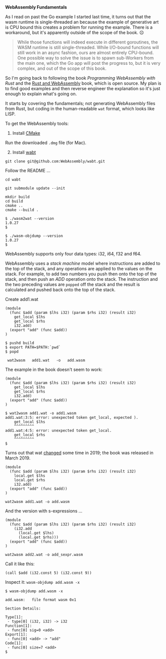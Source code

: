 **WebAssembly Fundamentals**

As I read on past the Go example I started last time, it turns out that the wasm runtime is single-threaded an because the example of generative art is CPU bound this creates a problem for running the example. There is a workaround, but it's apparently outside of the scope of the book. :frowning_face: 

>While those functions will indeed execute in different goroutines, the WASM runtime is still single-threaded. While I/O-bound functions will still work in an async fashion, ours are almost entirely CPU-bound. One possible way to solve the issue is to spawn sub-Workers from the main one, which the Go app will post the progress to, but it is very complex, and out of the scope of this book. 

So I'm going back to following the book _Programming WebAssembly with Rust_ and the [Rust and WebAssembly](https://rustwasm.github.io/docs/book/reference/deploying-to-production.html) book, which is open source. My plan is to find good examples and then reverse engineer the explanation so it's just enough to explain what's going on.

It starts by covering the fundamentals; not generating WebAssembly files from Rust, but coding in the human-readable `wat` format, which looks like LISP.

To get the WebAssembly tools:

1. Install [CMake](https://cmake.org/)

Run the downloaded `.dmg` file (for Mac).

2. Install [wabt](https://github.com/WebAssembly/wabt)

`git clone git@github.com:WebAssembly/wabt.git`

Follow the README ...

`cd wabt`

`git submodule update --init`

```
mkdir build
cd build
cmake ..
cmake --build .
```

```
$ ./wasm2wat --version
1.0.27
$ 
```  
  
```
$ ./wasm-objdump --version
1.0.27
$  
```

WebAssembly supports only four data types: i32, i64, f32 and f64. 

WebAssembly uses a _stack machine_ model where instructions are added to the top of the stack, and any operations are applied to the values on the stack. For example, to add two numbers you push then onto the top of the stack, and then push an _ADD_ operation onto the stack. The instruction and the two preceding values are `popped` off the stack and the result is calculated and pushed back onto the top of the stack.

Create add1.wat

```
(module
  (func $add (param $lhs i32) (param $rhs i32) (result i32)
    get_local $lhs
    get_local $rhs
    i32.add)
  (export "add" (func $add))
)
```

```
$ pushd build
$ export PATH=$PATH:`pwd`
$ popd
```

`​​ wat2wasm ​​ ​​ add1.wat ​​ ​​ -o ​​ ​​ add.wasm ​ `

The example in the book doesn't seem to work:

```
(module
  (func $add (param $lhs i32) (param $rhs i32) (result i32)
    get_local $lhs
    get_local $rhs
    i32.add)
  (export "add" (func $add))
)
```

```
$ wat2wasm add1.wat -o add1.wasm
add1.wat:3:5: error: unexpected token get_local, expected ).
    get_local $lhs
    ^^^^^^^^^
add1.wat:4:5: error: unexpected token get_local.
    get_local $rhs
    ^^^^^^^^^
$
```

Turns out that wat [changed](https://github.com/WebAssembly/spec/issues/884) some time in 2019; the book was released in March 2019.

```
(module
  (func $add (param $lhs i32) (param $rhs i32) (result i32)
    local.get $lhs
    local.get $rhs
    i32.add)
  (export "add" (func $add))
)
```

`wat2wasm add1.wat -o add.wasm`

And the version with s-expressions ...

```
(module
  (func $add (param $lhs i32) (param $rhs i32) (result i32)
    (i32.add
      (local.get $lhs)
      (local.get $rhs)))
  (export "add" (func $add))
)
```

`wat2wasm add2.wat -o add_sexpr.wasm`

Call it like this:

`(call $add (i32.const 5) (i32.const 9))` 

Inspect it: `wasm-objdump add.wasm -x`

```
$ wasm-objdump add.wasm -x

add.wasm:	file format wasm 0x1

Section Details:

Type[1]:
 - type[0] (i32, i32) -> i32
Function[1]:
 - func[0] sig=0 <add>
Export[1]:
 - func[0] <add> -> "add"
Code[1]:
 - func[0] size=7 <add>
$
```


